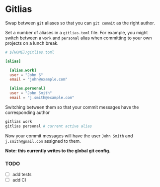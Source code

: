 # Gitlias

Swap between `git` aliases so that you can `git commit` as the right author.

Set a number of aliases in a `gitlias.toml` file. For example, you might switch between a `work` and `personal` alias when committing to your own projects on a lunch break.

```toml
# ${HOME}/gitlias.toml

[alias]

  [alias.work]
  user = "John S"
  email = "john@example.com"

  [alias.personal]
  user = "John Smith"
  email = "j.smith@example.com"
```

Switching between them so that your commit messages have the corresponding author

```bash
gitlias work
gitlias personal # current active alias
```

Now your commit messages will have the user `John Smith` and `j.smith@gmail.com` assigned to them.

**Note: this currently writes to the global git config.**


### TODO

- [ ] add tests
- [ ] add CI